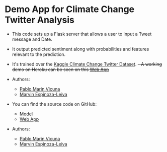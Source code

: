 # Demo App for Climate Change Twitter Analysis
- This code sets up a Flask server that allows a user to input a Tweet message and Date. 
- It output predicted sentiment along with probabilities and features relevant to the prediction. 
- It's trained over the [Kaggle Climate Change Twitter Dataset](https://www.kaggle.com/datasets/deffro/the-climate-change-twitter-dataset).
~~- A working demo on Heroku can be seen on this [Web App](https://climate-change-app-server-6c4cbb1cf04f.herokuapp.com/)~~
- Authors: 
    - [Pablo Marin Vicuna](pmarin@andrew.cmu.edu)
    - [Marvin Espinoza-Leiva](mespinoz@andrew.cmu.edu)

- You can find the source code on GitHub:
    - [Model](https://github.com/pablo-marin-vicuna/tweet_model)
    - [Web App](https://github.com/pablo-marin-vicuna/tweet_app)
- Authors: 
    - [Pablo Marin Vicuna](pmarin@andrew.cmu.edu)
    - [Marvin Espinoza-Leiva](mespinoz@andrew.cmu.edu)
